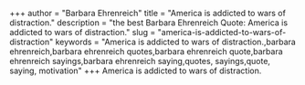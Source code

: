 +++
author = "Barbara Ehrenreich"
title = "America is addicted to wars of distraction."
description = "the best Barbara Ehrenreich Quote: America is addicted to wars of distraction."
slug = "america-is-addicted-to-wars-of-distraction"
keywords = "America is addicted to wars of distraction.,barbara ehrenreich,barbara ehrenreich quotes,barbara ehrenreich quote,barbara ehrenreich sayings,barbara ehrenreich saying,quotes, sayings,quote, saying, motivation"
+++
America is addicted to wars of distraction.
